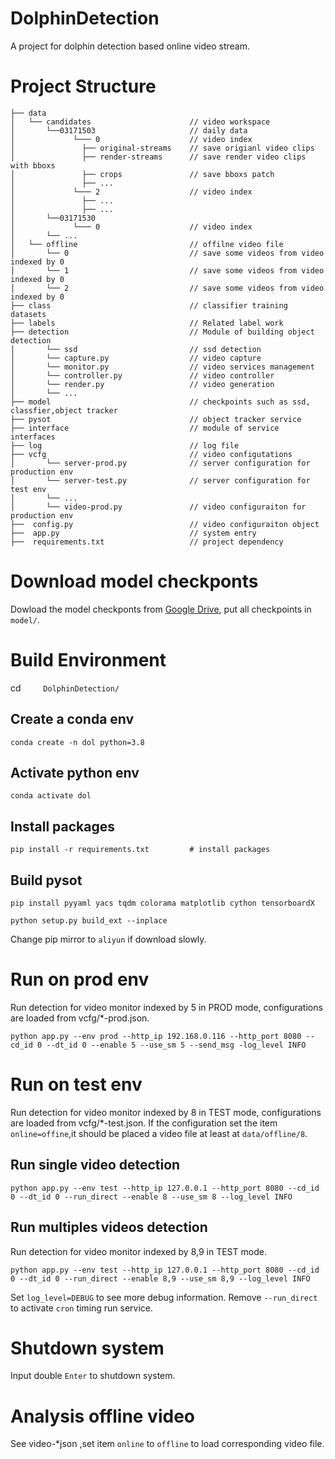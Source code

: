# DolphinDetection
 A project for dolphin detection based online video stream.


# Project Structure

```
├── data            
│   └── candidates                      // video workspace
│       └──03171503                     // daily data
│             └─── 0                    // video index
│               ├── original-streams    // save origianl video clips
│               ├── render-streams      // save render video clips with bboxs
│               ├── crops               // save bboxs patch
│               ├── ...
│             └─── 2                    // video index
│               ├── ...
│               ├── ...
│       └──03171530
│             └─── 0                    // video index
│       └── ...
│   └── offline                         // offilne video file
│       └── 0                           // save some videos from video indexed by 0
│       └── 1                           // save some videos from video indexed by 0
│       └── 2                           // save some videos from video indexed by 0
├── class                               // classifier training datasets
├── labels                              // Related label work
├── detection                           // Module of building object detection
│       └── ssd                         // ssd detection
│       └── capture.py                  // video capture
│       └── monitor.py                  // video services management
│       └── controller.py               // video controller
│       └── render.py                   // video generation
│       └── ...
├── model                               // checkpoints such as ssd, classfier,object tracker
├── pysot                               // object tracker service
├── interface                           // module of service interfaces
├── log                                 // log file
├── vcfg                                // video configutations
│       └── server-prod.py              // server configuration for production env
│       └── server-test.py              // server configuration for test env
│       └── ...
│       └── video-prod.py               // video configuraiton for production env
├──  config.py                          // video configuraiton object
├──  app.py                             // system entry
├──  requirements.txt                   // project dependency

```

# Download model checkponts

Dowload the model checkponts from [Google Drive](https://drive.google.com/open?id=1f_VvqUfYJ7xv5b2cDP6pKiU8xlO9WL-e), put all checkpoints in `model/`.

# Build Environment

cd`     DolphinDetection/`
## Create a conda env 
```
conda create -n dol python=3.8

```
## Activate python env
```
conda activate dol
```
## Install packages

```
pip install -r requirements.txt         # install packages
```

## Build pysot

```
pip install pyyaml yacs tqdm colorama matplotlib cython tensorboardX
```

```
python setup.py build_ext --inplace
```

Change pip mirror to `aliyun` if download slowly.


# Run on prod env

Run detection for video monitor indexed by 5 in PROD mode, configurations are loaded from vcfg/*-prod.json.
```
python app.py --env prod --http_ip 192.168.0.116 --http_port 8080 --cd_id 0 --dt_id 0 --enable 5 --use_sm 5 --send_msg -log_level INFO
```

# Run on test env

Run detection for video monitor indexed by 8 in TEST mode, configurations are loaded from vcfg/*-test.json. 
If the configuration set the item `online=offine`,it should be placed a video file at least at `data/offline/8`.
## Run single video detection

```
python app.py --env test --http_ip 127.0.0.1 --http_port 8080 --cd_id 0 --dt_id 0 --run_direct --enable 8 --use_sm 8 --log_level INFO
```

## Run multiples videos detection

Run detection for video monitor indexed by 8,9 in TEST mode.
```
python app.py --env test --http_ip 127.0.0.1 --http_port 8080 --cd_id 0 --dt_id 0 --run_direct --enable 8,9 --use_sm 8,9 --log_level INFO
```
Set `log_level=DEBUG`  to see more debug information. Remove `--run_direct` to activate `cron` timing run service.

# Shutdown system

 Input double `Enter`  to shutdown system.

# Analysis offline video

See video-*json ,set item `online` to `offline` to 
load corresponding video file.










